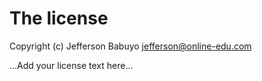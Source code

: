 # The license

Copyright (c) Jefferson Babuyo <jefferson@online-edu.com>

...Add your license text here...